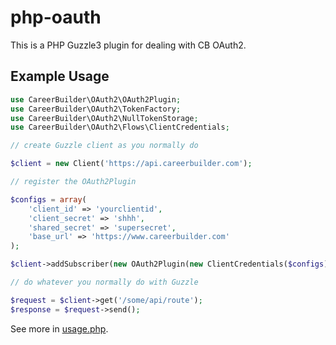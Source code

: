 php-oauth
=========

This is a PHP Guzzle3 plugin for dealing with CB OAuth2.

## Example Usage

```php
use CareerBuilder\OAuth2\OAuth2Plugin;
use CareerBuilder\OAuth2\TokenFactory;
use CareerBuilder\OAuth2\NullTokenStorage;
use CareerBuilder\OAuth2\Flows\ClientCredentials;

// create Guzzle client as you normally do

$client = new Client('https://api.careerbuilder.com');

// register the OAuth2Plugin

$configs = array(
    'client_id' => 'yourclientid',
    'client_secret' => 'shhh',
    'shared_secret' => 'supersecret',
    'base_url' => 'https://www.careerbuilder.com'
);

$client->addSubscriber(new OAuth2Plugin(new ClientCredentials($configs), new NullTokenStorage()));

// do whatever you normally do with Guzzle

$request = $client->get('/some/api/route');
$response = $request->send();
```

See more in [usage.php](usage.php).

